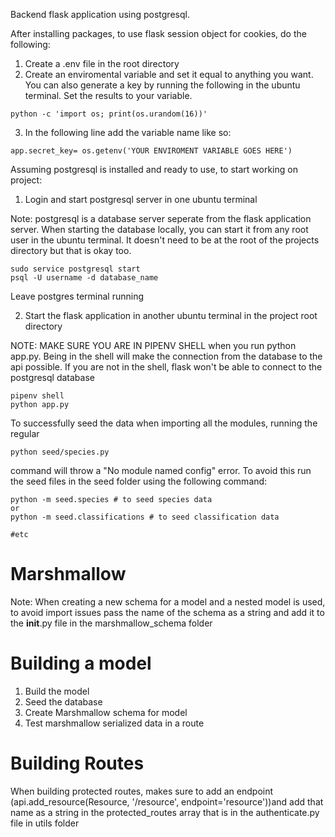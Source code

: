 Backend flask application using postgresql.

After installing packages, to use flask session object for cookies, do the following:

1. Create a .env file in the root directory
2. Create an enviromental variable and set it equal to anything you want. You can also generate a key by running the following in the ubuntu terminal. Set the results to your variable. 

```
python -c 'import os; print(os.urandom(16))'
```
3. In the following line add the variable name like so:

```
app.secret_key= os.getenv('YOUR ENVIROMENT VARIABLE GOES HERE')
```

Assuming postgresql is installed and ready to use, to start working on project:

1. Login and start postgresql server in one ubuntu terminal 

Note: postgresql is a database server seperate from the flask application server. When starting the database locally, you can start it from any root user in the ubuntu terminal. It doesn't need to be at the root of the projects directory but that is okay too.

```
sudo service postgresql start
psql -U username -d database_name
```
Leave postgres terminal running

2. Start the flask application in another ubuntu terminal in the project root directory

NOTE: MAKE SURE YOU ARE IN PIPENV SHELL when you run python app.py. Being in the shell will make the connection from the database to the api possible. If you are not in the shell, flask won't be able to connect to the postgresql database

```
pipenv shell
python app.py
```

To successfully seed the data when importing all the modules, running the regular 
```
python seed/species.py
``` 

command will throw a "No module named config" error. To avoid this run the seed files in the seed folder using the following command: 

```
python -m seed.species # to seed species data
or 
python -m seed.classifications # to seed classification data 

#etc
```

# Marshmallow

Note: When creating a new schema for a model and a nested model is used, to avoid import issues pass the name of the schema as a string and add it to the __init__.py file in the marshmallow_schema folder


# Building a model

1. Build the model 
2. Seed the database
3. Create Marshmallow schema for model
4. Test marshmallow serialized data in a route

# Building Routes
When building protected routes, makes sure to add an endpoint (api.add_resource(Resource, '/resource', endpoint='resource'))and add that name as a string in the protected_routes array that is in the authenticate.py file in utils folder